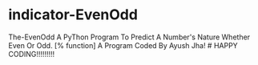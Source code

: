 # indicator-EvenOdd
 The-EvenOdd A PyThon Program To Predict A Number's Nature Whether Even Or Odd.  [% function]  A Program Coded By Ayush Jha! # HAPPY CODING!!!!!!!!!
